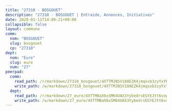 ```yaml
---
title: "27310 - BOSGOUET"
description: "27310 - BOSGOUET | Entraide, Annonces, Initiatives"
date: 2020-01-11T14:09:21+09:00
collapsible: false
layout: commune
comm:
  nom: "BOSGOUET"
  slug: bosgouet
  cp: "27310"
dept:
  nom: "Eure"
  slug: eure
  num: "27"
peerpad:
  comm:
    read_path: /r/markdown/27310_bosgouet/4XTTMJB5V18AEZK4jmqsxb3zyYxYbMrtHmXSvNENZndLLwDBL
    write_path: /w/markdown/27310_bosgouet/4XTTMJB5V18AEZK4jmqsxb3zyYxYbMrtHmXSvNENZndLLwDBL-K3TgURCRJFHXGp1e2cXqkF3fMTtfsyJ84ZndZDbdDS63dMjVafbPqsFGbtttENXYsiCM6fFEkMDRnobPsqPvn2FePTrCWP9PAjKqxyxdtLsK2eccFvm86xGaEgpFHXX5aceYG3mY
  dept:
    read_path: /r/markdown/27_eure/4XTTMBaX6xSM64UAX3YybedrsEGYEJtt6vopdQsPEFtGijgwg
    write_path: /w/markdown/27_eure/4XTTMBaX6xSM64UAX3YybedrsEGYEJtt6vopdQsPEFtGijgwg-K3TgUmjy61Gu7ZFzjoVmiacXP2Rc4pq6sxVCYUX3mFQZWQw9yCKsEoAMagtuW4jJTYhK96DsWW4cPmZLagvQNZ34BscGcu4btrtJibt18c1mpqofaWe6Q3RartDiuMTjY7NrsH4r
---
```



